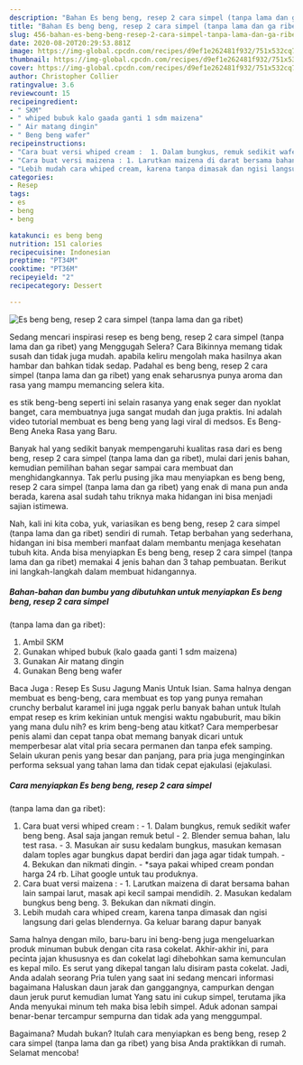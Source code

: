 ```yaml
---
description: "Bahan Es beng beng, resep 2 cara simpel (tanpa lama dan ga ribet) | Cara Buat Es beng beng, resep 2 cara simpel (tanpa lama dan ga ribet) Yang Sedap"
title: "Bahan Es beng beng, resep 2 cara simpel (tanpa lama dan ga ribet) | Cara Buat Es beng beng, resep 2 cara simpel (tanpa lama dan ga ribet) Yang Sedap"
slug: 456-bahan-es-beng-beng-resep-2-cara-simpel-tanpa-lama-dan-ga-ribet-cara-buat-es-beng-beng-resep-2-cara-simpel-tanpa-lama-dan-ga-ribet-yang-sedap
date: 2020-08-20T20:29:53.881Z
image: https://img-global.cpcdn.com/recipes/d9ef1e262481f932/751x532cq70/es-beng-beng-resep-2-cara-simpel-tanpa-lama-dan-ga-ribet-foto-resep-utama.jpg
thumbnail: https://img-global.cpcdn.com/recipes/d9ef1e262481f932/751x532cq70/es-beng-beng-resep-2-cara-simpel-tanpa-lama-dan-ga-ribet-foto-resep-utama.jpg
cover: https://img-global.cpcdn.com/recipes/d9ef1e262481f932/751x532cq70/es-beng-beng-resep-2-cara-simpel-tanpa-lama-dan-ga-ribet-foto-resep-utama.jpg
author: Christopher Collier
ratingvalue: 3.6
reviewcount: 15
recipeingredient:
- " SKM"
- " whiped bubuk kalo gaada ganti 1 sdm maizena"
- " Air matang dingin"
- " Beng beng wafer"
recipeinstructions:
- "Cara buat versi whiped cream :  1. Dalam bungkus, remuk sedikit wafer beng beng. Asal saja jangan remuk betul 2. Blender semua bahan, lalu test rasa. 3. Masukan air susu kedalam bungkus, masukan kemasan dalam toples agar bungkus dapat berdiri dan jaga agar tidak tumpah. 4. Bekukan dan nikmati dingin. *saya pakai whiped cream pondan harga 24 rb. Lihat google untuk tau produknya."
- "Cara buat versi maizena : 1. Larutkan maizena di darat bersama bahan lain sampai larut, masak api kecil sampai mendidih. 2. Masukan kedalam bungkus beng beng. 3. Bekukan dan nikmati dingin."
- "Lebih mudah cara whiped cream, karena tanpa dimasak dan ngisi langsung dari gelas blendernya. Ga keluar barang dapur banyak"
categories:
- Resep
tags:
- es
- beng
- beng

katakunci: es beng beng 
nutrition: 151 calories
recipecuisine: Indonesian
preptime: "PT34M"
cooktime: "PT36M"
recipeyield: "2"
recipecategory: Dessert

---
```



![Es beng beng, resep 2 cara simpel
(tanpa lama dan ga ribet)](https://img-global.cpcdn.com/recipes/d9ef1e262481f932/751x532cq70/es-beng-beng-resep-2-cara-simpel-tanpa-lama-dan-ga-ribet-foto-resep-utama.jpg)

Sedang mencari inspirasi resep es beng beng, resep 2 cara simpel
(tanpa lama dan ga ribet) yang Menggugah Selera? Cara Bikinnya memang tidak susah dan tidak juga mudah. apabila keliru mengolah maka hasilnya akan hambar dan bahkan tidak sedap. Padahal es beng beng, resep 2 cara simpel
(tanpa lama dan ga ribet) yang enak seharusnya punya aroma dan rasa yang mampu memancing selera kita.

es stik beng-beng seperti ini selain rasanya yang enak seger dan nyoklat banget, cara membuatnya juga sangat mudah dan juga praktis. Ini adalah video tutorial membuat es beng beng yang lagi viral di medsos. Es Beng-Beng Aneka Rasa yang Baru.

Banyak hal yang sedikit banyak mempengaruhi kualitas rasa dari es beng beng, resep 2 cara simpel
(tanpa lama dan ga ribet), mulai dari jenis bahan, kemudian pemilihan bahan segar sampai cara membuat dan menghidangkannya. Tak perlu pusing jika mau menyiapkan es beng beng, resep 2 cara simpel
(tanpa lama dan ga ribet) yang enak di mana pun anda berada, karena asal sudah tahu triknya maka hidangan ini bisa menjadi sajian istimewa.


Nah, kali ini kita coba, yuk, variasikan es beng beng, resep 2 cara simpel
(tanpa lama dan ga ribet) sendiri di rumah. Tetap berbahan yang sederhana, hidangan ini bisa memberi manfaat dalam membantu menjaga kesehatan tubuh kita. Anda bisa menyiapkan Es beng beng, resep 2 cara simpel
(tanpa lama dan ga ribet) memakai 4 jenis bahan dan 3 tahap pembuatan. Berikut ini langkah-langkah dalam membuat hidangannya.

<!--inarticleads1-->

##### Bahan-bahan dan bumbu yang dibutuhkan untuk menyiapkan Es beng beng, resep 2 cara simpel
(tanpa lama dan ga ribet):

1. Ambil  SKM
1. Gunakan  whiped bubuk (kalo gaada ganti 1 sdm maizena)
1. Gunakan  Air matang dingin
1. Gunakan  Beng beng wafer


Baca Juga : Resep Es Susu Jagung Manis Untuk Isian. Sama halnya dengan membuat es beng-beng, cara membuat es top yang punya remahan crunchy berbalut karamel ini juga nggak perlu banyak bahan untuk Itulah empat resep es krim kekinian untuk mengisi waktu ngabuburit, mau bikin yang mana dulu nih? es krim beng-beng atau kitkat? Cara memperbesar penis alami dan cepat tanpa obat memang banyak dicari untuk memperbesar alat vital pria secara permanen dan tanpa efek samping. Selain ukuran penis yang besar dan panjang, para pria juga menginginkan performa seksual yang tahan lama dan tidak cepat ejakulasi (ejakulasi. 

<!--inarticleads2-->

##### Cara menyiapkan Es beng beng, resep 2 cara simpel
(tanpa lama dan ga ribet):

1. Cara buat versi whiped cream :  - 1. Dalam bungkus, remuk sedikit wafer beng beng. Asal saja jangan remuk betul - 2. Blender semua bahan, lalu test rasa. - 3. Masukan air susu kedalam bungkus, masukan kemasan dalam toples agar bungkus dapat berdiri dan jaga agar tidak tumpah. - 4. Bekukan dan nikmati dingin. - *saya pakai whiped cream pondan harga 24 rb. Lihat google untuk tau produknya.
1. Cara buat versi maizena : - 1. Larutkan maizena di darat bersama bahan lain sampai larut, masak api kecil sampai mendidih. 2. Masukan kedalam bungkus beng beng. 3. Bekukan dan nikmati dingin.
1. Lebih mudah cara whiped cream, karena tanpa dimasak dan ngisi langsung dari gelas blendernya. Ga keluar barang dapur banyak


Sama halnya dengan milo, baru-baru ini beng-beng juga mengeluarkan produk minuman bubuk dengan cita rasa cokelat. Akhir-akhir ini, para pecinta jajan khususnya es dan cokelat lagi dihebohkan sama kemunculan es kepal milo. Es serut yang dikepal tangan lalu disiram pasta cokelat. Jadi, Anda adalah seorang Pria tulen yang saat ini sedang mencari informasi bagaimana Haluskan daun jarak dan ganggangnya, campurkan dengan daun jeruk purut kemudian lumat Yang satu ini cukup simpel, terutama jika Anda menyukai minum teh maka bisa lebih simpel. Aduk adonan sampai benar-benar tercampur sempurna dan tidak ada yang menggumpal. 

Bagaimana? Mudah bukan? Itulah cara menyiapkan es beng beng, resep 2 cara simpel
(tanpa lama dan ga ribet) yang bisa Anda praktikkan di rumah. Selamat mencoba!
